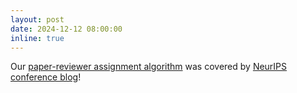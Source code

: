 ```yaml
---
layout: post
date: 2024-12-12 08:00:00
inline: true
---
```


Our [paper-reviewer assignment algorithm](https://arxiv.org/abs/2310.05995) was covered by [NeurIPS conference blog](https://blog.neurips.cc/2024/12/12/neurips-2024-experiment-on-improving-the-paper-reviewer-assignment/)!
